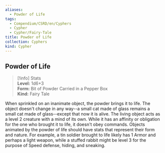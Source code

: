 ```yaml
---
aliases:
  - Powder of Life
tags:
  - Compendium/CSRD/en/Cyphers
  - Cypher
  - Cypher/Fairy-Tale
title: Powder of Life
collection: Cyphers
kind: Cypher
---
```

## Powder of Life  
>[!info] Stats  
> **Level:** 1d6+3  
> **Form:** Bit of Powder Carried in a Pepper Box  
> **Kind:** Fairy Tale
  
When sprinkled on an inanimate object, the powder brings it to life. The object doesn't change in any way--a small cat made of glass remains a small cat made of glass--except that now it is alive. The living object acts as a level 2 creature with a mind of its own. While it has an affinity or obligation for the one who brought it to life, it doesn't obey commands. Objects animated by the powder of life should have stats that represent their form and nature. For example, a tin soldier brought to life likely has 1 Armor and perhaps a light weapon, while a stuffed rabbit might be level 3 for the purpose of Speed defense, hiding, and sneaking.